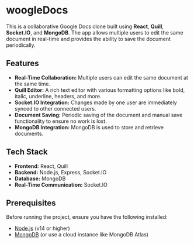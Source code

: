 # woogleDocs 

This is a collaborative Google Docs clone built using **React**, **Quill**, **Socket.IO**, and **MongoDB**. The app allows multiple users to edit the same document in real-time and provides the ability to save the document periodically.

## Features

- **Real-Time Collaboration:** Multiple users can edit the same document at the same time.
- **Quill Editor:** A rich text editor with various formatting options like bold, italic, underline, headers, and more.
- **Socket.IO Integration:** Changes made by one user are immediately synced to other connected users.
- **Document Saving:** Periodic saving of the document and manual save functionality to ensure no work is lost.
- **MongoDB Integration:** MongoDB is used to store and retrieve documents.

## Tech Stack

- **Frontend:** React, Quill
- **Backend:** Node.js, Express, Socket.IO
- **Database:** MongoDB
- **Real-Time Communication:** Socket.IO

## Prerequisites

Before running the project, ensure you have the following installed:

- [Node.js](https://nodejs.org/) (v14 or higher)
- [MongoDB](https://www.mongodb.com/) (or use a cloud instance like MongoDB Atlas)



